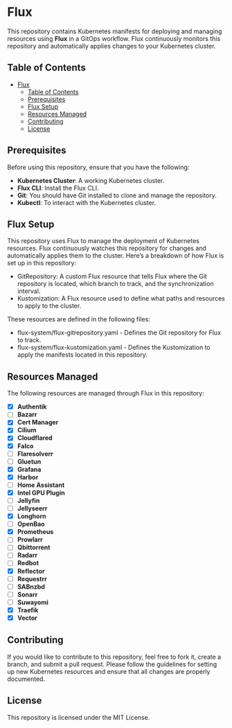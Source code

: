 # Flux

This repository contains Kubernetes manifests for deploying and managing resources using **Flux** in a GitOps workflow. Flux continuously monitors this repository and automatically applies changes to your Kubernetes cluster.

## Table of Contents

- [Flux](#flux)
  - [Table of Contents](#table-of-contents)
  - [Prerequisites](#prerequisites)
  - [Flux Setup](#flux-setup)
  - [Resources Managed](#resources-managed)
  - [Contributing](#contributing)
  - [License](#license)

## Prerequisites

Before using this repository, ensure that you have the following:

- **Kubernetes Cluster**: A working Kubernetes cluster.
- **Flux CLI**: Install the Flux CLI.
- **Git**: You should have Git installed to clone and manage the repository.
- **Kubectl**: To interact with the Kubernetes cluster.

## Flux Setup

This repository uses Flux to manage the deployment of Kubernetes resources. Flux continuously watches this repository for changes and automatically applies them to the cluster. Here’s a breakdown of how Flux is set up in this repository:

- GitRepository: A custom Flux resource that tells Flux where the Git repository is located, which branch to track, and the synchronization interval.
- Kustomization: A Flux resource used to define what paths and resources to apply to the cluster.

These resources are defined in the following files:

- flux-system/flux-gitrepository.yaml - Defines the Git repository for Flux to track.
- flux-system/flux-kustomization.yaml - Defines the Kustomization to apply the manifests located in this repository.

## Resources Managed

The following resources are managed through Flux in this repository:

- [X] **Authentik**
- [ ] **Bazarr**
- [x] **Cert Manager**
- [x] **Cilium**
- [X] **Cloudflared**
- [x] **Falco**
- [ ] **Flaresolverr**
- [ ] **Gluetun**
- [x] **Grafana**
- [X] **Harbor**
- [ ] **Home Assistant**
- [x] **Intel GPU Plugin**
- [ ] **Jellyfin**
- [ ] **Jellyseerr**
- [x] **Longhorn**
- [ ] **OpenBao**
- [x] **Prometheus**
- [ ] **Prowlarr**
- [ ] **Qbittorrent**
- [ ] **Radarr**
- [ ] **Redbot**
- [x] **Reflector**
- [ ] **Requestrr**
- [ ] **SABnzbd**
- [ ] **Sonarr**
- [ ] **Suwayomi**
- [x] **Traefik**
- [x] **Vector**

## Contributing

If you would like to contribute to this repository, feel free to fork it, create a branch, and submit a pull request. Please follow the guidelines for setting up new Kubernetes resources and ensure that all changes are properly documented.

## License

This repository is licensed under the MIT License.
